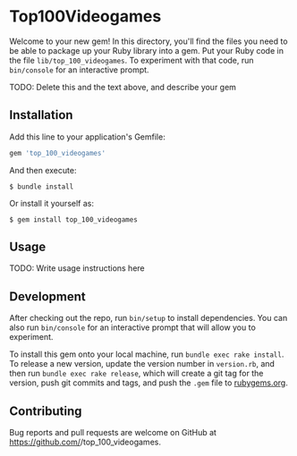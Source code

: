 # Top100Videogames

Welcome to your new gem! In this directory, you'll find the files you need to be able to package up your Ruby library into a gem. Put your Ruby code in the file `lib/top_100_videogames`. To experiment with that code, run `bin/console` for an interactive prompt.

TODO: Delete this and the text above, and describe your gem

## Installation

Add this line to your application's Gemfile:

```ruby
gem 'top_100_videogames'
```

And then execute:

    $ bundle install

Or install it yourself as:

    $ gem install top_100_videogames

## Usage

TODO: Write usage instructions here

## Development

After checking out the repo, run `bin/setup` to install dependencies. You can also run `bin/console` for an interactive prompt that will allow you to experiment.

To install this gem onto your local machine, run `bundle exec rake install`. To release a new version, update the version number in `version.rb`, and then run `bundle exec rake release`, which will create a git tag for the version, push git commits and tags, and push the `.gem` file to [rubygems.org](https://rubygems.org).

## Contributing

Bug reports and pull requests are welcome on GitHub at https://github.com/<github username>/top_100_videogames.

